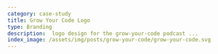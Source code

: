 ```yaml
---
category: case-study
title: Grow Your Code Logo
type: Branding
description:  logo design for the grow-your-code podcast ...
index_image: /assets/img/posts/grow-your-code/grow-your-code.svg
---
```

